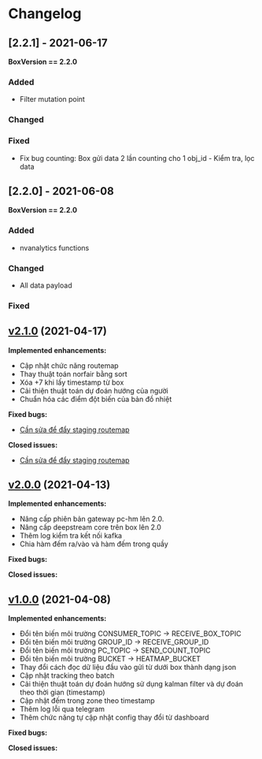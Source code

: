 # Changelog


## [2.2.1] - 2021-06-17
**BoxVersion == 2.2.0**
### Added
- Filter mutation point

### Changed

### Fixed
- Fix bug counting: Box gửi data 2 lần counting cho 1 obj_id - Kiểm tra, lọc data

## [2.2.0] - 2021-06-08
**BoxVersion == 2.2.0**
### Added

- nvanalytics functions
### Changed

- All data payload
### Fixed


## [v2.1.0](https://git.meditech.vn/hoang.nguyentien/people-counting-heatmap-service/-/tags/release%2Fv2.1) (2021-04-17)


**Implemented enhancements:**

- Cập nhật chức năng routemap
- Thay thuật toán norfair bằng sort
- Xóa +7 khi lấy timestamp từ box
- Cải thiện thuật toán dự đoán hướng của người
- Chuẩn hóa các điểm đột biến của bản đồ nhiệt

**Fixed bugs:**

- [Cần sửa để đẩy staging routemap](https://git.meditech.vn/hoang.nguyentien/people-counting-heatmap-service/issues/2)

**Closed issues:**

- [Cần sửa để đẩy staging routemap](https://git.meditech.vn/hoang.nguyentien/people-counting-heatmap-service/issues/2)


## [v2.0.0](https://git.meditech.vn/hoang.nguyentien/people-counting-heatmap-service/-/tags/release%2Fv2.0) (2021-04-13)


**Implemented enhancements:**

- Nâng cấp phiên bản gateway pc-hm lên 2.0.
- Nâng cấp deepstream core trên box lên 2.0
- Thêm log kiểm tra kết nối kafka
- Chia hàm đếm ra/vào và hàm đếm trong quầy

**Fixed bugs:**

**Closed issues:**

## [v1.0.0](https://git.meditech.vn/hoang.nguyentien/people-counting-heatmap-service/-/tags/release%2Fv1.0) (2021-04-08)

**Implemented enhancements:**

- Đổi tên biến môi trường CONSUMER_TOPIC -> RECEIVE_BOX_TOPIC
- Đổi tên biến môi trường GROUP_ID -> RECEIVE_GROUP_ID
- Đổi tên biến môi trường PC_TOPIC -> SEND_COUNT_TOPIC
- Đổi tên biến môi trường BUCKET -> HEATMAP_BUCKET
- Thay đổi cách đọc dữ liệu đầu vào gửi từ dưới box thành dạng json
- Cập nhật tracking theo batch
- Cải thiện thuật toán dự đoán hướng sử dụng kalman filter và dự đoán theo thời gian (timestamp)
- Cập nhật đếm trong zone theo timestamp
- Thêm log lỗi qua telegram
- Thêm chức năng tự cập nhật config thay đổi từ dashboard


**Fixed bugs:**

**Closed issues:**
